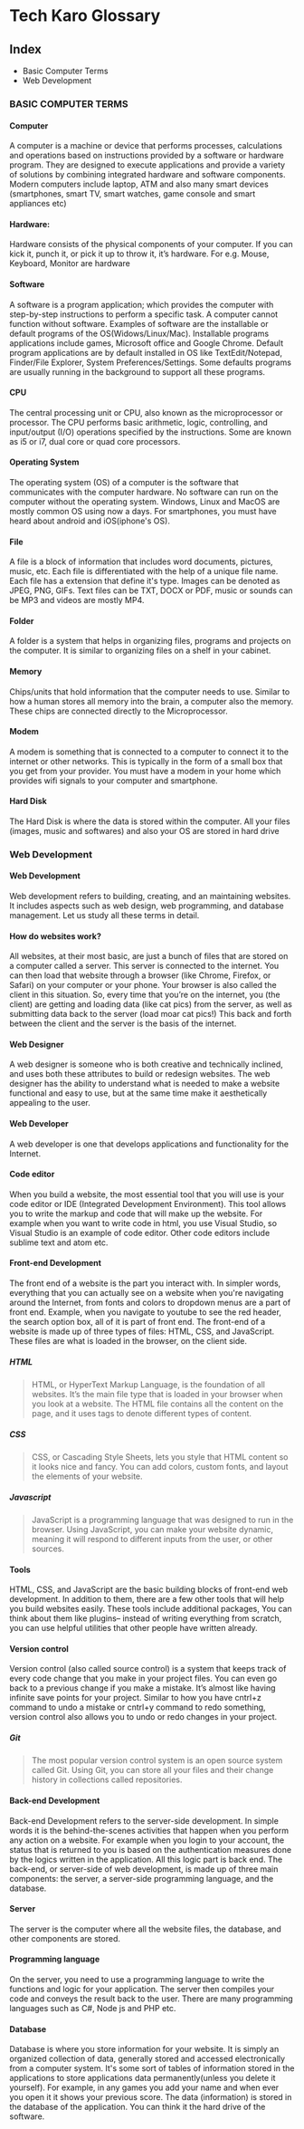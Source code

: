 # Tech Karo Glossary

## Index
- Basic Computer Terms 
- Web Development

### BASIC COMPUTER TERMS

#### Computer
A computer is a machine or device that performs processes, calculations and operations based on instructions provided by a software or hardware program. They are designed to execute applications and provide a variety of solutions by combining integrated hardware and software components. Modern computers include laptop, ATM and also many smart devices (smartphones, smart TV, smart watches, game console and smart appliances etc)

#### Hardware:
Hardware consists of the physical components of your computer. If you can kick it, punch it, or pick it up to throw it, it’s hardware. For e.g. Mouse, Keyboard, Monitor are hardware

#### Software	
A software is a program application; which provides the computer with step-by-step instructions to perform a specific task. A computer cannot function without software. Examples of software are the installable or default programs of the OS(Widows/Linux/Mac).
Installable programs applications include games, Microsoft office and Google Chrome. Default program applications are by default installed in OS like TextEdit/Notepad, Finder/File Explorer, System Preferences/Settings. Some defaults programs are usually running in the background to support all these programs.

#### CPU 
The central processing unit or CPU, also known as the microprocessor or processor. The CPU performs basic arithmetic, logic, controlling, and input/output (I/O) operations specified by the instructions. Some are known as i5 or i7, dual core or quad core processors.

#### Operating System  
The operating system (OS) of a computer is the software that communicates with the computer hardware. No software can run on the computer without the operating system. Windows, Linux and MacOS are mostly common OS using now a days. For smartphones, you must have heard about android and iOS(iphone's OS).

#### File 
A file is a block of information that includes word documents, pictures, music, etc. Each file is differentiated with the help of a unique file name. Each file has a extension that define it's type. Images can be denoted as JPEG, PNG, GIFs. Text files can be TXT, DOCX or PDF, music or sounds can be MP3 and videos are mostly MP4.

#### Folder 
A folder is a system that helps in organizing files, programs and projects on the computer. It is similar to organizing files on a shelf in your cabinet. 

#### Memory	
Chips/units that hold information that the computer needs to use. Similar to how a human stores all memory into the brain, a computer also the memory. These chips are connected directly to the Microprocessor.

#### Modem 
A modem is something that is connected to a computer to connect it to the internet or other networks. This is typically in the form of a small box that you get from your provider. You must have a modem in your home which provides wifi signals to your computer and smartphone.

#### Hard Disk	
The Hard Disk is where the data is stored within the computer. All your files (images, music and softwares) and also your OS are stored in hard drive

 
### Web Development

#### Web Development
Web development refers to building, creating, and an maintaining websites. It includes aspects such as web design, web programming, and database management. Let us study all these terms in detail.

#### How do websites work?
All websites, at their most basic, are just a bunch of files that are stored on a computer called a server. This server is connected to the internet. You can then load that website through a browser (like Chrome, Firefox, or Safari) on your computer or your phone. Your browser is also called the client in this situation.
So, every time that you’re on the internet, you (the client) are getting and loading data (like cat pics) from the server, as well as submitting data back to the server (load moar cat pics!) This back and forth between the client and the server is the basis of the internet.

#### Web Designer
A web designer is someone who is both creative and technically inclined, and uses both these attributes to build or redesign websites. The web designer has the ability to understand what is needed to make a website functional and easy to use, but at the same time make it aesthetically appealing to the user.

#### Web Developer
A web developer is one that develops applications and functionality for the Internet.

#### Code editor
When you build a website, the most essential tool that you will use is your code editor or IDE (Integrated Development Environment). This tool allows you to write the markup and code that will make up the website. For example when you want to write code in html, you use Visual Studio, so Visual Studio is an example of code editor. Other code editors include sublime text and atom etc.

#### Front-end Development
The front end of a website is the part you interact with. In simpler words, everything that you can actually see on a website when you're navigating around the Internet, from fonts and colors to dropdown menus are a part of front end. Example, when you navigate to youtube to see the red header, the search option box, all of it is part of front end.
The front-end of a website is made up of three types of files: HTML, CSS, and JavaScript. These files are what is loaded in the browser, on the client side.

##### HTML
> HTML, or HyperText Markup Language, is the foundation of all websites. It’s the main file type that is loaded in your browser when you look at a website. The HTML file contains all the content on the page, and it uses tags to denote different types of content.

##### CSS
> CSS, or Cascading Style Sheets, lets you style that HTML content so it looks nice and fancy. You can add colors, custom fonts, and layout the elements of your website.

##### Javascript 
> JavaScript is a programming language that was designed to run in the browser. Using JavaScript, you can make your website dynamic, meaning it will respond to different inputs from the user, or other sources.

#### Tools
HTML, CSS, and JavaScript are the basic building blocks of front-end web development. In addition to them, there are a few other tools that will help you build websites easily. These tools include additional packages, You can think about them like plugins– instead of writing everything from scratch, you can use helpful utilities that other people have written already.

#### Version control
Version control (also called source control) is a system that keeps track of every code change that you make in your project files. You can even go back to a previous change if you make a mistake. It’s almost like having infinite save points for your project. Similar to how you have cntrl+z command to undo a mistake or cntrl+y command to redo something, version control also allows you to undo or redo changes in your project.

##### Git
> The most popular version control system is an open source system called Git. Using Git, you can store all your files and their change history in collections called repositories.

#### Back-end Development
Back-end Development refers to the server-side development. In simple words it is the  behind-the-scenes activities that happen when you  perform any action on a website. For example when you login to your account, the status that is returned to you is based on the authentication measures done by the logics written in the application. All this logic part is back end.
The back-end, or server-side of web development, is made up of three main components: the server, a server-side programming language, and the database.

#### Server
The server is the computer where all the website files, the database, and other components are stored.

#### Programming language
On the server, you need to use a programming language to write the functions and logic for your application. The server then compiles your code and conveys the result back to the user. There are many programming languages such as C#, Node js and PHP etc.

#### Database
Database is where you store information for your website. It is simply an organized collection of data, generally stored and accessed electronically from a computer system. It's some sort of tables of information stored in the applications to store applications data permanently(unless you delete it yourself). For example, in any games you add your name and when ever you open it it shows your previous score. The data (information) is stored in the database of the application. You can think it the hard drive of the software.







